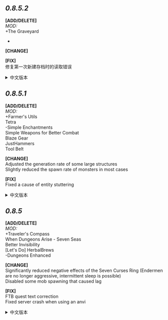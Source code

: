 ***0.8.5.2***
---
**[ADD/DELETE]**  
*MOD:*  
+The Graveyard  

-

**[CHANGE]**  


**[FIX]**  
修复第一次新建存档时的读取错误
<details>
<summary>中文版本</summary>
  
**[添加/删除]**  
*MOD:*  
+Farmer's Utils    
Tetra  
-Simple Enchantments  
Simple Weapons for Better Combat  
Blaze Gear  
JustHammers  
Tool Belt

**[改变]**  


**[修复]**  

</details>





***0.8.5.1***
---
**[ADD/DELETE]**  
*MOD:*  
+Farmer's Utils    
Tetra  
-Simple Enchantments  
Simple Weapons for Better Combat  
Blaze Gear  
JustHammers  
Tool Belt

**[CHANGE]**  
Adjusted the generation rate of some large structures    
Slightly reduced the spawn rate of monsters in most cases

**[FIX]**  
Fixed a cause of entity stuttering  
<details>
<summary>中文版本</summary>
  
**[添加/删除]**  
*MOD:*  
+Farmer's Utils    
Tetra  
-Simple Enchantments  
Simple Weapons for Better Combat  
Blaze Gear  
JustHammers  
Tool Belt

**[改变]**  
调整部分大型结构的生成率  
略微降低大部分情况下的怪物生成率

**[修复]**  
修复可能导致的实体卡顿
</details>



***0.8.5***
---
**[ADD/DELETE]**  
*MOD:*  
+Traveler's Compass  
When Dungeons Arise - Seven Seas  
Better Invisibility  
[Let's Do] HerbalBrews  
-Dungeons Enhanced

**[CHANGE]**  
Significantly reduced negative effects of the Seven Curses Ring (Endermen are no longer aggressive, intermittent sleep is possible)  
Disabled some mob spawning that caused lag

**[FIX]**  
FTB quest text correction  
Fixed server crash when using an anvi
<details>
<summary>中文版本</summary>
  
**[添加/删除]**  
*MOD:*  
+Traveler's Compass   
When Dungeons Arise - Seven Seas  
Better Invisibility  
[Let's Do] HerbalBrews  
-Dungeons Enhanced

**[改变]**  
七咒之戒的负面效果大幅度下调(末影人不再具有攻击性,可以间歇性睡觉)  
禁用了部分导致卡顿的生物生成

**[修复]**  
FTB任务文本更正  
修复服务端使用铁砧崩溃
</details>


